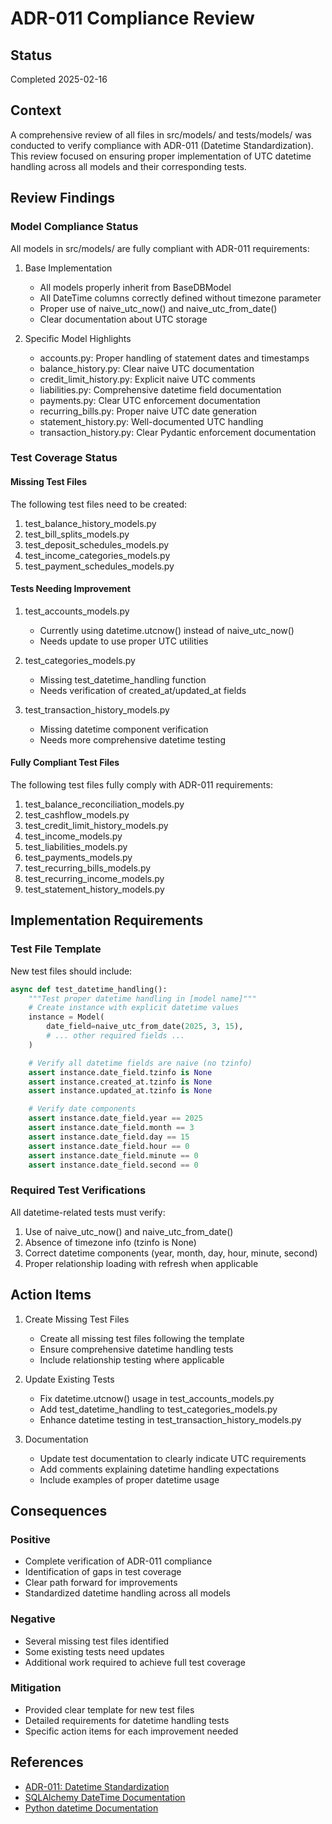 # ADR-011 Compliance Review

## Status
Completed 2025-02-16

## Context
A comprehensive review of all files in src/models/ and tests/models/ was conducted to verify compliance with ADR-011 (Datetime Standardization). This review focused on ensuring proper implementation of UTC datetime handling across all models and their corresponding tests.

## Review Findings

### Model Compliance Status

All models in src/models/ are fully compliant with ADR-011 requirements:

1. Base Implementation
   - All models properly inherit from BaseDBModel
   - All DateTime columns correctly defined without timezone parameter
   - Proper use of naive_utc_now() and naive_utc_from_date()
   - Clear documentation about UTC storage

2. Specific Model Highlights
   - accounts.py: Proper handling of statement dates and timestamps
   - balance_history.py: Clear naive UTC documentation
   - credit_limit_history.py: Explicit naive UTC comments
   - liabilities.py: Comprehensive datetime field documentation
   - payments.py: Clear UTC enforcement documentation
   - recurring_bills.py: Proper naive UTC date generation
   - statement_history.py: Well-documented UTC handling
   - transaction_history.py: Clear Pydantic enforcement documentation

### Test Coverage Status

#### Missing Test Files
The following test files need to be created:
1. test_balance_history_models.py
2. test_bill_splits_models.py
3. test_deposit_schedules_models.py
4. test_income_categories_models.py
5. test_payment_schedules_models.py

#### Tests Needing Improvement
1. test_accounts_models.py
   - Currently using datetime.utcnow() instead of naive_utc_now()
   - Needs update to use proper UTC utilities

2. test_categories_models.py
   - Missing test_datetime_handling function
   - Needs verification of created_at/updated_at fields

3. test_transaction_history_models.py
   - Missing datetime component verification
   - Needs more comprehensive datetime testing

#### Fully Compliant Test Files
The following test files fully comply with ADR-011 requirements:
1. test_balance_reconciliation_models.py
2. test_cashflow_models.py
3. test_credit_limit_history_models.py
4. test_income_models.py
5. test_liabilities_models.py
6. test_payments_models.py
7. test_recurring_bills_models.py
8. test_recurring_income_models.py
9. test_statement_history_models.py

## Implementation Requirements

### Test File Template
New test files should include:

```python
async def test_datetime_handling():
    """Test proper datetime handling in [model name]"""
    # Create instance with explicit datetime values
    instance = Model(
        date_field=naive_utc_from_date(2025, 3, 15),
        # ... other required fields ...
    )

    # Verify all datetime fields are naive (no tzinfo)
    assert instance.date_field.tzinfo is None
    assert instance.created_at.tzinfo is None
    assert instance.updated_at.tzinfo is None

    # Verify date components
    assert instance.date_field.year == 2025
    assert instance.date_field.month == 3
    assert instance.date_field.day == 15
    assert instance.date_field.hour == 0
    assert instance.date_field.minute == 0
    assert instance.date_field.second == 0
```

### Required Test Verifications
All datetime-related tests must verify:
1. Use of naive_utc_now() and naive_utc_from_date()
2. Absence of timezone info (tzinfo is None)
3. Correct datetime components (year, month, day, hour, minute, second)
4. Proper relationship loading with refresh when applicable

## Action Items

1. Create Missing Test Files
   - Create all missing test files following the template
   - Ensure comprehensive datetime handling tests
   - Include relationship testing where applicable

2. Update Existing Tests
   - Fix datetime.utcnow() usage in test_accounts_models.py
   - Add test_datetime_handling to test_categories_models.py
   - Enhance datetime testing in test_transaction_history_models.py

3. Documentation
   - Update test documentation to clearly indicate UTC requirements
   - Add comments explaining datetime handling expectations
   - Include examples of proper datetime usage

## Consequences

### Positive
- Complete verification of ADR-011 compliance
- Identification of gaps in test coverage
- Clear path forward for improvements
- Standardized datetime handling across all models

### Negative
- Several missing test files identified
- Some existing tests need updates
- Additional work required to achieve full test coverage

### Mitigation
- Provided clear template for new test files
- Detailed requirements for datetime handling tests
- Specific action items for each improvement needed

## References
- [ADR-011: Datetime Standardization](011-datetime-standardization.md)
- [SQLAlchemy DateTime Documentation](https://docs.sqlalchemy.org/en/14/core/type_basics.html#sqlalchemy.types.DateTime)
- [Python datetime Documentation](https://docs.python.org/3/library/datetime.html)
